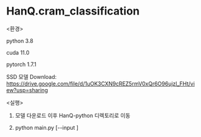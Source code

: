 # HanQ.cram_classification

<환경>

python 3.8

cuda 11.0

pytorch 1.7.1

SSD 모델 Download: https://drive.google.com/file/d/1uOK3CXN9cREZ5rmV0xQr6O96ujzl_FHt/view?usp=sharing

<실행>

1. 모델 다운로드 이후 HanQ-python 디렉토리로 이동

2. python main.py [--input <directory>]
